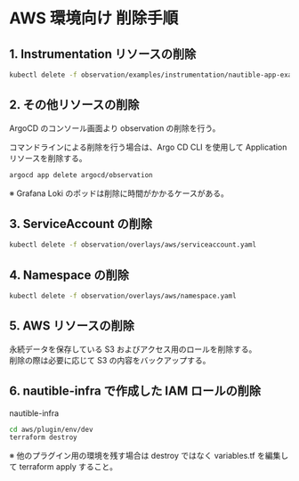 # AWS 環境向け 削除手順

## 1. Instrumentation リソースの削除

```bash
kubectl delete -f observation/examples/instrumentation/nautible-app-examples.yaml
```

## 2. その他リソースの削除

ArgoCD のコンソール画面より observation の削除を行う。

コマンドラインによる削除を行う場合は、Argo CD CLI を使用して Application リソースを削除する。

```bash
argocd app delete argocd/observation
```

※ Grafana Loki のポッドは削除に時間がかかるケースがある。

## 3. ServiceAccount の削除

```bash
kubectl delete -f observation/overlays/aws/serviceaccount.yaml
```

## 4. Namespace の削除

```bash
kubectl delete -f observation/overlays/aws/namespace.yaml
```

## 5. AWS リソースの削除

永続データを保存している S3 およびアクセス用のロールを削除する。  
削除の際は必要に応じて S3 の内容をバックアップする。

## 6. nautible-infra で作成した IAM ロールの削除

nautible-infra

```bash
cd aws/plugin/env/dev
terraform destroy
```

※ 他のプラグイン用の環境を残す場合は destroy ではなく variables.tf を編集して terraform apply すること。
